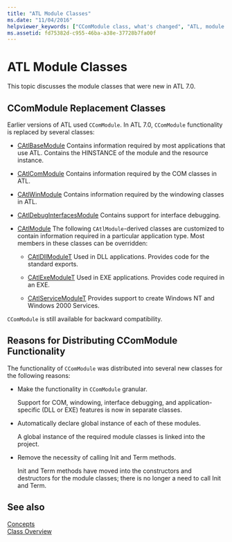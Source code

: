 ```yaml
---
title: "ATL Module Classes"
ms.date: "11/04/2016"
helpviewer_keywords: ["CComModule class, what's changed", "ATL, module classes", "module classes"]
ms.assetid: fd75382d-c955-46ba-a38e-37728b7fa00f
---
```

# ATL Module Classes

This topic discusses the module classes that were new in ATL 7.0.

## CComModule Replacement Classes

Earlier versions of ATL used `CComModule`. In ATL 7.0, `CComModule` functionality is replaced by several classes:

- [CAtlBaseModule](../atl/reference/catlbasemodule-class.md) Contains information required by most applications that use ATL. Contains the HINSTANCE of the module and the resource instance.

- [CAtlComModule](../atl/reference/catlcommodule-class.md) Contains information required by the COM classes in ATL.

- [CAtlWinModule](../atl/reference/catlwinmodule-class.md) Contains information required by the windowing classes in ATL.

- [CAtlDebugInterfacesModule](../atl/reference/catldebuginterfacesmodule-class.md) Contains support for interface debugging.

- [CAtlModule](../atl/reference/catlmodule-class.md) The following `CAtlModule`-derived classes are customized to contain information required in a particular application type. Most members in these classes can be overridden:

  - [CAtlDllModuleT](../atl/reference/catldllmodulet-class.md) Used in DLL applications. Provides code for the standard exports.

  - [CAtlExeModuleT](../atl/reference/catlexemodulet-class.md) Used in EXE applications. Provides code required in an EXE.

  - [CAtlServiceModuleT](../atl/reference/catlservicemodulet-class.md) Provides support to create Windows NT and Windows 2000 Services.

`CComModule` is still available for backward compatibility.

## Reasons for Distributing CComModule Functionality

The functionality of `CComModule` was distributed into several new classes for the following reasons:

- Make the functionality in `CComModule` granular.

   Support for COM, windowing, interface debugging, and application-specific (DLL or EXE) features is now in separate classes.

- Automatically declare global instance of each of these modules.

   A global instance of the required module classes is linked into the project.

- Remove the necessity of calling Init and Term methods.

   Init and Term methods have moved into the constructors and destructors for the module classes; there is no longer a need to call Init and Term.

## See also

[Concepts](../atl/active-template-library-atl-concepts.md)<br/>
[Class Overview](../atl/atl-class-overview.md)
